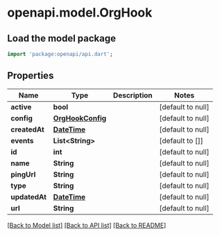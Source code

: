 # openapi.model.OrgHook

## Load the model package
```dart
import 'package:openapi/api.dart';
```

## Properties
Name | Type | Description | Notes
------------ | ------------- | ------------- | -------------
**active** | **bool** |  | [default to null]
**config** | [**OrgHookConfig**](OrgHookConfig.md) |  | [default to null]
**createdAt** | [**DateTime**](DateTime.md) |  | [default to null]
**events** | **List&lt;String&gt;** |  | [default to []]
**id** | **int** |  | [default to null]
**name** | **String** |  | [default to null]
**pingUrl** | **String** |  | [default to null]
**type** | **String** |  | [default to null]
**updatedAt** | [**DateTime**](DateTime.md) |  | [default to null]
**url** | **String** |  | [default to null]

[[Back to Model list]](../README.md#documentation-for-models) [[Back to API list]](../README.md#documentation-for-api-endpoints) [[Back to README]](../README.md)


